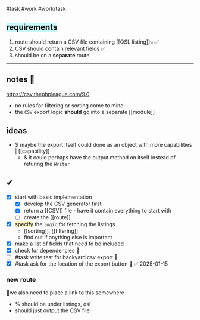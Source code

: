 #task #work #work/task

## <mark style="background: #ABF7F7A6;">requirements</mark>

1. route should return a CSV file containing [[QSL listing]]s ✅
2. CSV should contain relevant fields ✅
3. should be on a **separate** route

---
## notes 📔
https://csv.thephpleague.com/9.0
- no rules for filtering or sorting come to mind
- the `CSV` export logic **should** go into a separate [[module]]

## ideas
- $ maybe the export itself could done as an object with more capabilities | [[capability]]
	- & it could perhaps have the output method on itself instead of returing the `Writer`
## ✔
- [x] start with basic implementation
	- [x] develop the CSV generator first
	- [x] return a [[CSV]] file - have it contain everything to start with
	- [ ] create the [[route]]
- [x] <mark style="background: #FFF3A3A6;">specify</mark> the `logic` for fetching the listings
	- [[sorting]], [[filtering]]
	- find out if anything else is important
- [x] make a list of fields that need to be included
- [x] check for dependencies 🔽
- [ ] #task write test for backyard csv export 🧪 
- [x] #task ask for the location of the export button 🔼 ✅ 2025-01-15

### new route
📔we also need to place a link to this somewhere
- % should be under listings, qsl
- should just output the CSV file
